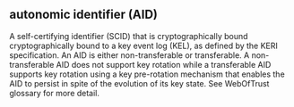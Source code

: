 ## autonomic identifier (AID)

A self-certifying identifier (SCID) that is cryptographically bound cryptographically bound to a key event log (KEL), as defined by the KERI specification. An AID is either non-transferable or transferable. A non-transferable AID does not support key rotation while a transferable AID supports key rotation using a key pre-rotation mechanism that enables the AID to persist in spite of the evolution of its key state. See WebOfTrust glossary for more detail.

